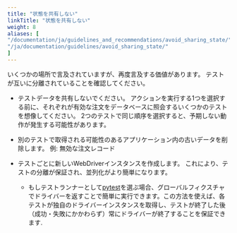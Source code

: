 ```yaml
---
title: "状態を共有しない"
linkTitle: "状態を共有しない"
weight: 8
aliases: [
"/documentation/ja/guidelines_and_recommendations/avoid_sharing_state/",
"/ja/documentation/guidelines/avoid_sharing_state/"
]
---
```


いくつかの場所で言及されていますが、再度言及する価値があります。
テストが互いに分離されていることを確認してください。

* テストデータを共有しないでください。
アクションを実行する1つを選択する前に、それぞれが有効な注文をデータベースに照会するいくつかのテストを想像してください。
2つのテストで同じ順序を選択すると、予期しない動作が発生する可能性があります。

* 別のテストで取得される可能性のあるアプリケーション内の古いデータを削除します。 例: 無効な注文レコード

* テストごとに新しいWebDriverインスタンスを作成します。
これにより、テストの分離が保証され、並列化がより簡単になります。

    * もしテストランナーとして[pytest](https://pytest.org/)を選ぶ場合、グローバルフィクスチャでドライバーを返すことで簡単に実行できます。この方法を使えば、各テストが独自のドライバーインスタンスを取得し、テストが終了した後（成功・失敗にかかわらず）常にドライバーが終了することを保証できます.
